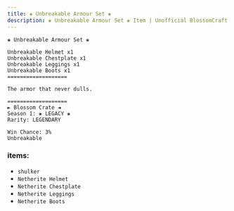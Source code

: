 ```yaml
---
title: ❀ Unbreakable Armour Set ❀
description: ❀ Unbreakable Armour Set ❀ Item | Unofficial BlossomCraft Crate & Item Documentation
---
```

```
❀ Unbreakable Armour Set ❀

Unbreakable Helmet x1
Unbreakable Chestplate x1
Unbreakable Leggings x1
Unbreakable Boots x1
===================

The armor that never dulls.

===================
► Blossom Crate ◄
Season 1: ❀ LEGACY ❀
Rarity: LEGENDARY

Win Chance: 3%
Unbreakable
```

### items:
- `shulker`
- `Netherite Helmet`
- `Netherite Chestplate`
- `Netherite Leggings`
- `Netherite Boots`